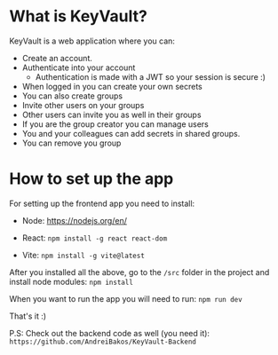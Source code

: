 # What is KeyVault?

KeyVault is a web application where you can: 
- Create an account.
- Authenticate into your account 
  - Authentication is made with a JWT so your session is secure :)
- When logged in you can create your own secrets
- You can also create groups
- Invite other users on your groups
- Other users can invite you as well in their groups
- If you are the group creator you can manage users
- You and your colleagues can add secrets in shared groups.
- You can remove you group

# How to set up the app

For setting up the frontend app you need to install:

- Node: https://nodejs.org/en/

- React: `npm install -g react react-dom`

- Vite: `npm install -g vite@latest`

After you installed all the above, go to the `/src` folder in the project and install node modules: `npm install`

When you want to run the app you will need to run: `npm run dev`


That's it :)

P.S: Check out the backend code as well (you need it): `https://github.com/AndreiBakos/KeyVault-Backend`
